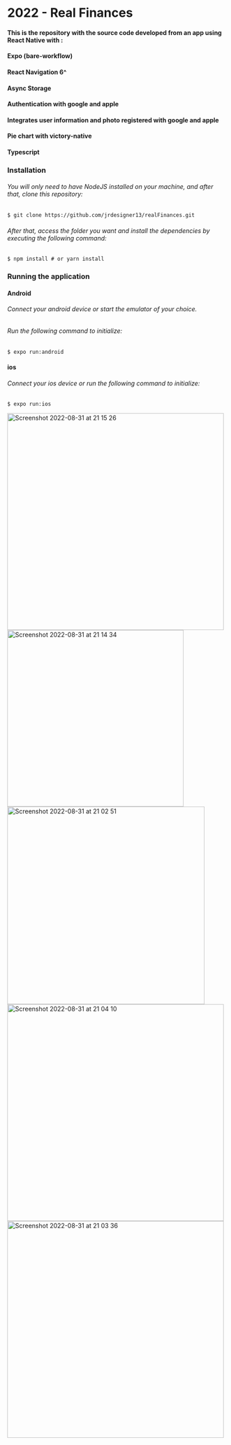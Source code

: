 # 2022 - Real Finances
#### This is the repository with the source code developed from an app using React Native with : 
#### Expo (bare-workflow)
#### React Navigation 6^
#### Async Storage
#### Authentication with google and apple
#### Integrates user information and photo registered with google and apple
#### Pie chart with victory-native
#### Typescript
####


### Installation 

###### You will only need to have NodeJS installed on your machine, and after that, clone this repository:
```
$ git clone https://github.com/jrdesigner13/realFinances.git
```
###### After that, access the folder you want and install the dependencies by executing the following command:
```
$ npm install # or yarn install
```
### Running the application
#### Android
###### Connect your android device or start the emulator of your choice.
###### Run the following command to initialize:
```
$ expo run:android
```
#### ios
###### Connect your ios device or run the following command to initialize:
```
$ expo run:ios
```
<img width="496" alt="Screenshot 2022-08-31 at 21 15 26" src="https://user-images.githubusercontent.com/38070740/187773684-5cfe4bdf-f32a-4312-bd07-e9d0087dbe60.png">
<img width="404" alt="Screenshot 2022-08-31 at 21 14 34" src="https://user-images.githubusercontent.com/38070740/187773522-646476f9-1a14-4e0e-93c9-0698a2103a6e.png">
<img width="452" alt="Screenshot 2022-08-31 at 21 02 51" src="https://user-images.githubusercontent.com/38070740/187773258-57f4c5e5-3706-4659-9077-f73c34d9a0fa.png">
<img width="496" alt="Screenshot 2022-08-31 at 21 04 10" src="https://user-images.githubusercontent.com/38070740/187773291-43820c89-218f-471e-bc9c-a2534d4e559b.png">
<img width="496" alt="Screenshot 2022-08-31 at 21 03 36" src="https://user-images.githubusercontent.com/38070740/187773312-c466db0e-2284-450f-886a-a1ca984b46d4.png">


